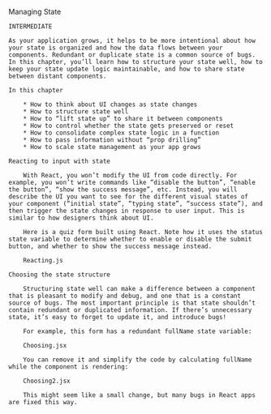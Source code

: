 Managing State

    INTERMEDIATE

    As your application grows, it helps to be more intentional about how your state is organized and how the data flows between your components. Redundant or duplicate state is a common source of bugs. In this chapter, you’ll learn how to structure your state well, how to keep your state update logic maintainable, and how to share state between distant components.

    In this chapter

        * How to think about UI changes as state changes
        * How to structure state well
        * How to “lift state up” to share it between components
        * How to control whether the state gets preserved or reset
        * How to consolidate complex state logic in a function
        * How to pass information without “prop drilling”
        * How to scale state management as your app grows

    Reacting to input with state

        With React, you won’t modify the UI from code directly. For example, you won’t write commands like “disable the button”, “enable the button”, “show the success message”, etc. Instead, you will describe the UI you want to see for the different visual states of your component (“initial state”, “typing state”, “success state”), and then trigger the state changes in response to user input. This is similar to how designers think about UI.

        Here is a quiz form built using React. Note how it uses the status state variable to determine whether to enable or disable the submit button, and whether to show the success message instead.

        Reacting.js

    Choosing the state structure

        Structuring state well can make a difference between a component that is pleasant to modify and debug, and one that is a constant source of bugs. The most important principle is that state shouldn’t contain redundant or duplicated information. If there’s unnecessary state, it’s easy to forget to update it, and introduce bugs!

        For example, this form has a redundant fullName state variable:

        Choosing.jsx

        You can remove it and simplify the code by calculating fullName while the component is rendering:

        Choosing2.jsx

        This might seem like a small change, but many bugs in React apps are fixed this way.
